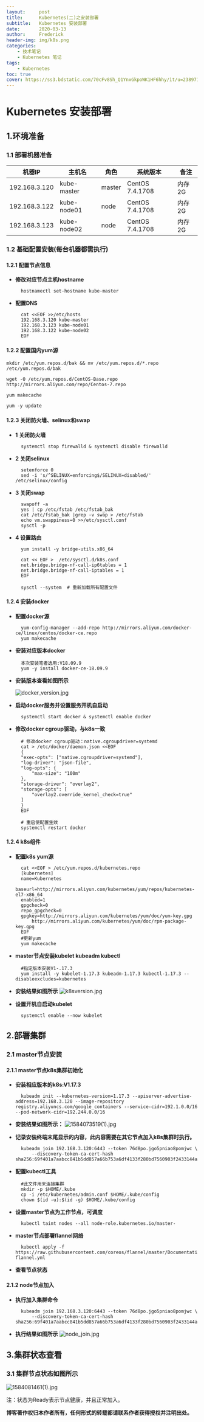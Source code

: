 ```yaml
---
layout:     post
title:      Kubernetes(二)之安装部署
subtitle:   Kubernetes 安装部署
date:       2020-03-13
author:     Frederick
header-img: img/k8s.png
categories:
    - 技术笔记
    - Kubernetes 笔记
tags:
    - Kubernetes
toc: true
cover: https://ss3.bdstatic.com/70cFv8Sh_Q1YnxGkpoWK1HF6hhy/it/u=2389716159,3815266060&fm=26&gp=0.jpg
---
```



# Kubernetes 安装部署
## 1.环境准备
### 1.1 部署机器准备

|  机器IP   |主机名  |角色|系统版本|备注|
|  ----  | ----  | ----| ---- | ---- |
| 192.168.3.120  | kube-master | master  | CentOS  7.4.1708    | 内存2G   |
| 192.168.3.122  | kube-node01 |  node  |  CentOS   7.4.1708   |  内存2G |
| 192.168.3.123  | kube-node02 |  node  |  CentOS   7.4.1708  | 内存2G   |

### 1.2 基础配置安装(每台机器都需执行)

#### 1.2.1 配置节点信息

- **修改对应节点主机hostname**

        hostnamectl set-hostname kube-master

- **配置DNS**

        cat <<EOF >>/etc/hosts
        192.168.3.120 kube-master
        192.168.3.123 kube-node01
        192.168.3.122 kube-node02
        EOF

#### 1.2.2 配置国内yum源

    mkdir /etc/yum.repos.d/bak && mv /etc/yum.repos.d/*.repo /etc/yum.repos.d/bak
    
    wget -O /etc/yum.repos.d/CentOS-Base.repo http://mirrors.aliyun.com/repo/Centos-7.repo
    
    yum makecache
    
    yum -y update

#### 1.2.3 关闭防火墙、selinux和swap

- **1 关闭防火墙**

        systemctl stop firewalld & systemctl disable firewalld
- **2 关闭selinux**

        setenforce 0
        sed -i 's/^SELINUX=enforcing$/SELINUX=disabled/' /etc/selinux/config
- **3 关闭swap**

        swapoff -a
        yes | cp /etc/fstab /etc/fstab_bak
        cat /etc/fstab_bak |grep -v swap > /etc/fstab
        echo vm.swappiness=0 >>/etc/sysctl.conf
        sysctl -p
- **4 设置路由**

        yum install -y bridge-utils.x86_64
        
        cat << EOF >  /etc/sysctl.d/k8s.conf
        net.bridge.bridge-nf-call-ip6tables = 1
        net.bridge.bridge-nf-call-iptables = 1
        EOF

        sysctl --system  # 重新加载所有配置文件

#### 1.2.4 安装docker

- **配置docker源**

        yum-config-manager --add-repo http://mirrors.aliyun.com/docker-ce/linux/centos/docker-ce.repo
        yum makecache
- **安装对应版本docker**

        本次安装笔者选用:V18.09.9
        yum -y install docker-ce-18.09.9

- **安装版本查看如图所示**

    ![docker_version.jpg](https://upload-images.jianshu.io/upload_images/17904159-ef16886398457ffd.jpg?imageMogr2/auto-orient/strip%7CimageView2/2/w/1240)

- **启动docker服务并设置服务开机自启动**

        systemctl start docker & systemctl enable docker

- **修改docker cgroup驱动，与k8s一致**

        # 修改docker cgroup驱动：native.cgroupdriver=systemd
        cat > /etc/docker/daemon.json <<EOF
        {
        "exec-opts": ["native.cgroupdriver=systemd"],
        "log-driver": "json-file",
        "log-opts": {
            "max-size": "100m"
        },
        "storage-driver": "overlay2",
        "storage-opts": [
            "overlay2.override_kernel_check=true"
        ]
        }
        EOF

        # 重启使配置生效
        systemctl restart docker  
#### 1.2.4 k8s组件

- **配置k8s yum源**

        cat <<EOF > /etc/yum.repos.d/kubernetes.repo
        [kubernetes]
        name=Kubernetes
        baseurl=http://mirrors.aliyun.com/kubernetes/yum/repos/kubernetes-el7-x86_64
        enabled=1
        gpgcheck=0
        repo_gpgcheck=0
        gpgkey=http://mirrors.aliyun.com/kubernetes/yum/doc/yum-key.gpg
            http://mirrors.aliyun.com/kubernetes/yum/doc/rpm-package-key.gpg
        EOF
        #更新yum
        yum makecache

- **master节点安装kubelet kubeadm kubectl**

        #指定版本安装V1-.17.3
        yum install -y kubelet-1.17.3 kubeadm-1.17.3 kubectl-1.17.3 --disableexcludes=kubernetes
- **安装结果如图所示**
![k8sversion.jpg](https://upload-images.jianshu.io/upload_images/17904159-27ee25ccef4b200a.jpg?imageMogr2/auto-orient/strip%7CimageView2/2/w/1240)

- **设置开机自启动kubelet**

        systemctl enable --now kubelet 

## 2.部署集群

### 2.1 master节点安装

#### 2.1.1 master节点k8s集群初始化

- **安装相应版本的k8s:V1.17.3**
    
        kubeadm init --kubernetes-version=1.17.3 --apiserver-advertise-address=192.168.3.120 --image-repository registry.aliyuncs.com/google_containers --service-cidr=192.1.0.0/16 --pod-network-cidr=192.244.0.0/16

- **安装结果如图所示：**
![1584073519(1).jpg](https://upload-images.jianshu.io/upload_images/17904159-fcc89e9d2054dd6d.jpg?imageMogr2/auto-orient/strip%7CimageView2/2/w/1240)

- **记录安装终端末尾显示的内容，此内容需要在其它节点加入k8s集群时执行。**

        kubeadm join 192.168.3.120:6443 --token 76d8po.jgo5pniao8pomjwc \
            --discovery-token-ca-cert-hash sha256:69f401a7aabcc841b5dd857a66b753a6df4133f280bd7560903f2433144a99ec
- **配置kubectl工具**

        #此文件用来连接集群
        mkdir -p $HOME/.kube
        cp -i /etc/kubernetes/admin.conf $HOME/.kube/config
        chown $(id -u):$(id -g) $HOME/.kube/config

- **设置master节点为工作节点，可调度**

        kubectl taint nodes --all node-role.kubernetes.io/master-
- **master节点部署flannel网络**

        kubectl apply -f https://raw.githubusercontent.com/coreos/flannel/master/Documentation/kube-flannel.yml
- **查看节点状态**

#### 2.1.2 node节点加入

- **执行加入集群命令**

        kubeadm join 192.168.3.120:6443 --token 76d8po.jgo5pniao8pomjwc \
            --discovery-token-ca-cert-hash sha256:69f401a7aabcc841b5dd857a66b753a6df4133f280bd7560903f2433144a99ec
- **执行结果如图所示**
![node_join.jpg](https://upload-images.jianshu.io/upload_images/17904159-6931e2d38cc70c98.jpg?imageMogr2/auto-orient/strip%7CimageView2/2/w/1240)
## 3.集群状态查看
### 3.1 集群节点状态如图所示

![1584081461(1).jpg](https://upload-images.jianshu.io/upload_images/17904159-ab25997231ce2d94.jpg?imageMogr2/auto-orient/strip%7CimageView2/2/w/1240)

注：状态为Ready表示节点健康，并且正常加入。

**博客著作权归本作者所有，任何形式的转载都请联系作者获得授权并注明出处。**